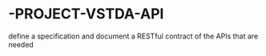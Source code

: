 # -PROJECT-VSTDA-API
define a specification and document a RESTful contract of the APIs that are needed

